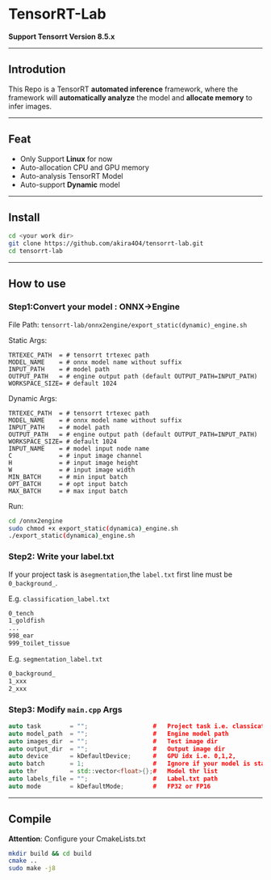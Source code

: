 # TensorRT-Lab

**Support Tensorrt Version 8.5.x**

---

## Introdution

This Repo is a TensorRT **automated inference** framework, where the framework will **automatically analyze** the model and **allocate memory** to
infer
images.

---

## Feat

- Only Support **Linux** for now
- Auto-allocation CPU and GPU memory
- Auto-analysis TensorRT Model
- Auto-support **Dynamic** model

---

## Install

```bash
cd <your work dir>
git clone https://github.com/akira4O4/tensorrt-lab.git
cd tensorrt-lab
```

---

## How to use

### Step1:Convert your model : ONNX->Engine

File Path: ```tensorrt-lab/onnx2engine/export_static(dynamic)_engine.sh```

Static Args:

```shell
TRTEXEC_PATH  = # tensorrt trtexec path
MODEL_NAME    = # onnx model name without suffix
INPUT_PATH    = # model path
OUTPUT_PATH   = # engine output path (default OUTPUT_PATH=INPUT_PATH)
WORKSPACE_SIZE= # default 1024
```

Dynamic Args:

```shell
TRTEXEC_PATH  = # tensorrt trtexec path
MODEL_NAME    = # onnx model name without suffix
INPUT_PATH    = # model path
OUTPUT_PATH   = # engine output path (default OUTPUT_PATH=INPUT_PATH)
WORKSPACE_SIZE= # default 1024
INPUT_NAME    = # model input node name 
C             = # input image channel
H             = # input image height 
W             = # input image width
MIN_BATCH     = # min input batch 
OPT_BATCH     = # opt input batch 
MAX_BATCH     = # max input batch 
```

Run:

```bash
cd /onnx2engine
sudo chmod +x export_static(dynamica)_engine.sh
./export_static(dynamica)_engine.sh
```

### Step2: Write your label.txt

If your project task is a```segmentation```,the ```label.txt``` first line must be ```0_background_```.

E.g. ```classification_label.txt```

```txt
0_tench
1_goldfish
...
998_ear
999_toilet_tissue
```

E.g. ```segmentation_label.txt```

```txt
0_background_
1_xxx
2_xxx
```

### Step3: Modify ```main.cpp``` Args

```c++
auto task        = "";                  #   Project task i.e. classication or segmentation
auto model_path  = "";                  #   Engine model path
auto images_dir  = "";                  #   Test image dir
auto output_dir  = "";                  #   Output image dir
auto device      = kDefaultDevice;      #   GPU idx i.e. 0,1,2,
auto batch       = 1;                   #   Ignore if your model is static
auto thr         = std::vector<float>{};#   Model thr list
auto labels_file = "";                  #   Label.txt path
auto mode        = kDefaultMode;        #   FP32 or FP16
```

---

## Compile

**Attention**: Configure your CmakeLists.txt

```bash
mkdir build && cd build
cmake ..
sudo make -j8
```
